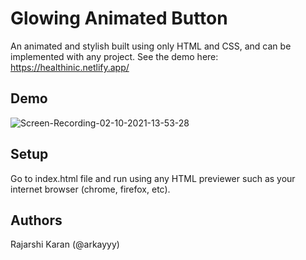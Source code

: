 # Glowing Animated Button

An animated and stylish built using only HTML and CSS, and can be implemented with any project. See the demo here: https://healthinic.netlify.app/

## Demo

![Screen-Recording-_02-10-2021-13-53-28_](https://user-images.githubusercontent.com/72148786/135709185-362e2fdd-e5d3-4450-ba45-5abfb150adb2.gif)

## Setup

Go to index.html file and run using any HTML previewer such as your internet browser (chrome, firefox, etc).

## Authors

Rajarshi Karan (@arkayyy)
